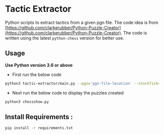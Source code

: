 # Tactic Extractor

Python scripts to extract tactics from a given pgn file. The code idea is from [https://github.com/clarkerubber/Python-Puzzle-Creator](https://github.com/clarkerubber/Python-Puzzle-Creator). The code is written using the latest `python-chess` version for better use.

## Usage

**Use Python version 3.6 or above**

- First run the below code

```bash
python3 tactic-extractor/main.py --pgn='pgn-file-location' --stockfish='stockfish-location' [-q]
```

- Next run the below code to display the puzzles created

```bash
python3 chessshow.py
```

## Install Requirements :

```bash
pip install -r requirements.txt
```
